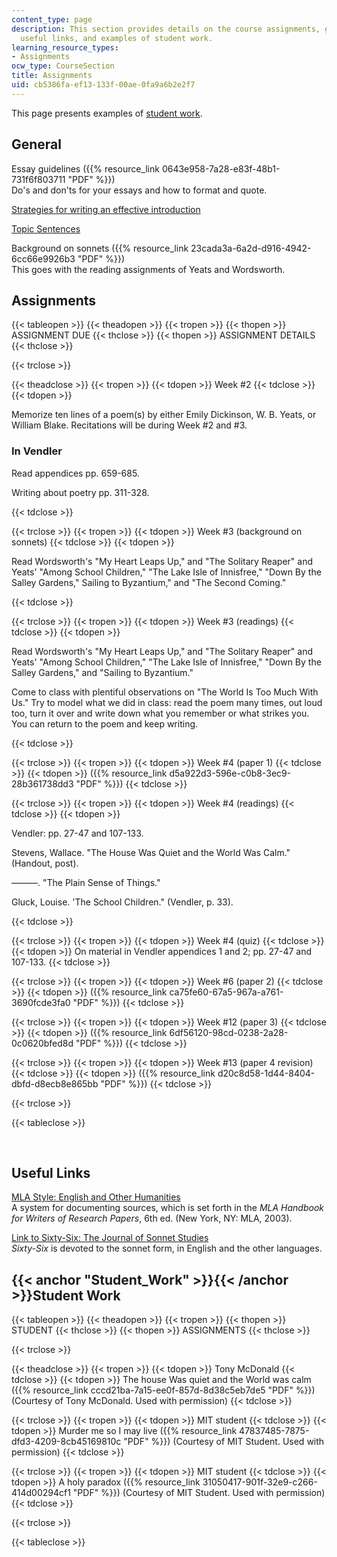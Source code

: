 ```yaml
---
content_type: page
description: This section provides details on the course assignments, general guidelines,
  useful links, and examples of student work.
learning_resource_types:
- Assignments
ocw_type: CourseSection
title: Assignments
uid: cb5386fa-ef13-133f-00ae-0fa9a6b2e2f7
---
```


This page presents examples of [student work](#Student_Work).

General
-------

Essay guidelines ({{% resource_link 0643e958-7a28-e83f-48b1-731f6f803711 "PDF" %}})  
Do's and don'ts for your essays and how to format and quote.

[Strategies for writing an effective introduction](https://writingcenter.unc.edu/tips-and-tools/introductions/)

[Topic Sentences](https://web.archive.org/web/20100129071053/http://www.nd.edu/~writing/resources/TopicSentences.htm)

Background on sonnets ({{% resource_link 23cada3a-6a2d-d916-4942-6cc66e9926b3 "PDF" %}})  
This goes with the reading assignments of Yeats and Wordsworth.

Assignments
-----------

{{< tableopen >}}
{{< theadopen >}}
{{< tropen >}}
{{< thopen >}}
ASSIGNMENT DUE
{{< thclose >}}
{{< thopen >}}
ASSIGNMENT DETAILS
{{< thclose >}}

{{< trclose >}}

{{< theadclose >}}
{{< tropen >}}
{{< tdopen >}}
Week #2
{{< tdclose >}}
{{< tdopen >}}


Memorize ten lines of a poem(s) by either Emily Dickinson, W. B. Yeats, or William Blake. Recitations will be during Week #2 and #3.

### In Vendler

Read appendices pp. 659-685.

Writing about poetry pp. 311-328.


{{< tdclose >}}

{{< trclose >}}
{{< tropen >}}
{{< tdopen >}}
Week #3 (background on sonnets)
{{< tdclose >}}
{{< tdopen >}}


Read Wordsworth's "My Heart Leaps Up," and "The Solitary Reaper" and Yeats' "Among School Children," "The Lake Isle of Innisfree," "Down By the Salley Gardens," Sailing to Byzantium," and "The Second Coming."


{{< tdclose >}}

{{< trclose >}}
{{< tropen >}}
{{< tdopen >}}
Week #3 (readings)
{{< tdclose >}}
{{< tdopen >}}


Read Wordsworth's "My Heart Leaps Up," and "The Solitary Reaper" and Yeats' "Among School Children," "The Lake Isle of Innisfree," "Down By the Salley Gardens," and "Sailing to Byzantium."

Come to class with plentiful observations on "The World Is Too Much With Us." Try to model what we did in class: read the poem many times, out loud too, turn it over and write down what you remember or what strikes you. You can return to the poem and keep writing.


{{< tdclose >}}

{{< trclose >}}
{{< tropen >}}
{{< tdopen >}}
Week #4 (paper 1)
{{< tdclose >}}
{{< tdopen >}}
({{% resource_link d5a922d3-596e-c0b8-3ec9-28b361738dd3 "PDF" %}})
{{< tdclose >}}

{{< trclose >}}
{{< tropen >}}
{{< tdopen >}}
Week #4 (readings)
{{< tdclose >}}
{{< tdopen >}}


Vendler: pp. 27-47 and 107-133.

Stevens, Wallace. "The House Was Quiet and the World Was Calm." (Handout, post).

———. "The Plain Sense of Things."

Gluck, Louise. 'The School Children." (Vendler, p. 33).


{{< tdclose >}}

{{< trclose >}}
{{< tropen >}}
{{< tdopen >}}
Week #4 (quiz)
{{< tdclose >}}
{{< tdopen >}}
On material in Vendler appendices 1 and 2; pp. 27-47 and 107-133.
{{< tdclose >}}

{{< trclose >}}
{{< tropen >}}
{{< tdopen >}}
Week #6 (paper 2)
{{< tdclose >}}
{{< tdopen >}}
({{% resource_link ca75fe60-67a5-967a-a761-3690fcde3fa0 "PDF" %}})
{{< tdclose >}}

{{< trclose >}}
{{< tropen >}}
{{< tdopen >}}
Week #12 (paper 3)
{{< tdclose >}}
{{< tdopen >}}
({{% resource_link 6df56120-98cd-0238-2a28-0c0620bfed8d "PDF" %}})
{{< tdclose >}}

{{< trclose >}}
{{< tropen >}}
{{< tdopen >}}
Week #13 (paper 4 revision)
{{< tdclose >}}
{{< tdopen >}}
({{% resource_link d20c8d58-1d44-8404-dbfd-d8ecb8e865bb "PDF" %}})
{{< tdclose >}}

{{< trclose >}}

{{< tableclose >}}

  
 

Useful Links
------------

[MLA Style: English and Other Humanities](https://necc.mass.libguides.com/citation/MLA)  
A system for documenting sources, which is set forth in the _MLA Handbook for Writers of Research Papers_, 6th ed. (New York, NY: MLA, 2003).

[Link to Sixty-Six: The Journal of Sonnet Studies](http://archive.is/kIQbQ)  
_Sixty-Six_ is devoted to the sonnet form, in English and the other languages.

{{< anchor "Student_Work" >}}{{< /anchor >}}Student Work
--------------------------------------------------------

{{< tableopen >}}
{{< theadopen >}}
{{< tropen >}}
{{< thopen >}}
STUDENT
{{< thclose >}}
{{< thopen >}}
ASSIGNMENTS
{{< thclose >}}

{{< trclose >}}

{{< theadclose >}}
{{< tropen >}}
{{< tdopen >}}
Tony McDonald
{{< tdclose >}}
{{< tdopen >}}
The house Was quiet and the World was calm ({{% resource_link cccd21ba-7a15-ee0f-857d-8d38c5eb7de5 "PDF" %}}) (Courtesy of Tony McDonald. Used with permission)
{{< tdclose >}}

{{< trclose >}}
{{< tropen >}}
{{< tdopen >}}
MIT student
{{< tdclose >}}
{{< tdopen >}}
Murder me so I may live ({{% resource_link 47837485-7875-dfd3-4209-8cb45169810c "PDF" %}}) (Courtesy of MIT Student. Used with permission)
{{< tdclose >}}

{{< trclose >}}
{{< tropen >}}
{{< tdopen >}}
MIT student
{{< tdclose >}}
{{< tdopen >}}
A holy paradox ({{% resource_link 31050417-901f-32e9-c266-414d00294cf1 "PDF" %}}) (Courtesy of MIT Student. Used with permission)
{{< tdclose >}}

{{< trclose >}}

{{< tableclose >}}